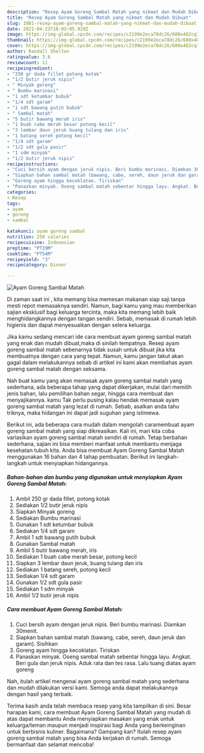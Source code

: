 ```yaml
---
description: "Resep Ayam Goreng Sambal Matah yang nikmat dan Mudah Dibuat"
title: "Resep Ayam Goreng Sambal Matah yang nikmat dan Mudah Dibuat"
slug: 1081-resep-ayam-goreng-sambal-matah-yang-nikmat-dan-mudah-dibuat
date: 2021-04-23T16:03:05.919Z
image: https://img-global.cpcdn.com/recipes/c2199e2eca78dc26/680x482cq70/ayam-goreng-sambal-matah-foto-resep-utama.jpg
thumbnail: https://img-global.cpcdn.com/recipes/c2199e2eca78dc26/680x482cq70/ayam-goreng-sambal-matah-foto-resep-utama.jpg
cover: https://img-global.cpcdn.com/recipes/c2199e2eca78dc26/680x482cq70/ayam-goreng-sambal-matah-foto-resep-utama.jpg
author: Randall Shelton
ratingvalue: 3.6
reviewcount: 11
recipeingredient:
- "250 gr dada fillet potong kotak"
- "1/2 butir jeruk nipis"
- " Minyak goreng"
- " Bumbu marinasi"
- "1 sdt ketumbar bubuk"
- "1/4 sdt garam"
- "1 sdt bawang putih bubuk"
- " Sambal matah"
- "5 butir bawang merah iris"
- "1 buah cabe merah besar potong kecil"
- "3 lembar daun jeruk buang tulang dan iris"
- "1 batang sereh potong kecil"
- "1/4 sdt garam"
- "1/2 sdt gula pasir"
- "1 sdm minyak"
- "1/2 butir jeruk nipis"
recipeinstructions:
- "Cuci bersih ayam dengan jeruk nipis. Beri bumbu marinasi. Diamkan 30menit."
- "Siapkan bahan sambal matah (bawang, cabe, sereh, daun jeruk dan garam). Sisihkan"
- "Goreng ayam hingga kecoklatan. Tiriskan"
- "Panaskan minyak. Oseng sambal matah sebentar hingga layu. Angkat. Beri gula dan jeruk nipis. Aduk rata dan tes rasa. Lalu tuang diatas ayam goreng"
categories:
- Resep
tags:
- ayam
- goreng
- sambal

katakunci: ayam goreng sambal 
nutrition: 250 calories
recipecuisine: Indonesian
preptime: "PT19M"
cooktime: "PT54M"
recipeyield: "3"
recipecategory: Dinner

---
```



![Ayam Goreng Sambal Matah](https://img-global.cpcdn.com/recipes/c2199e2eca78dc26/680x482cq70/ayam-goreng-sambal-matah-foto-resep-utama.jpg)

Di zaman  saat ini , kita memang bisa memesan makanan siap saji tanpa mesti repot memasaknya sendiri. Namun, bagi kamu yang mau memberikan sajian eksklusif bagi keluarga tercinta, maka kita memang lebih baik menghidangkannya dengan tangan sendiri. Sebab, memasak di rumah lebih higienis dan dapat menyesuaikan dengan selera keluarga.

Jika kamu sedang mencari ide cara membuat ayam goreng sambal matah yang enak dan mudah dibuat,maka di sinilah tempatnya. Resep ayam goreng sambal matah  sebenarnya tidak susah untuk dibuat jika kita membuatnya dengan cara yang tepat. Namun, kamu jangan takut akan gagal dalam melakukannya 
sebab di artikel ini kami akan membahas ayam goreng sambal matah dengan seksama.  



Nah buat kamu yang akan memasak ayam goreng sambal matah yang sederhana, ada beberapa tahap yang dapat dikerjakan, mulai dari memilih jenis bahan, lalu pemilihan bahan segar, hingga cara membuat dan menyajikannya. kamu Tak perlu pusing kalau hendak memasak ayam goreng sambal matah yang lezat di rumah. Sebab, asalkan anda  tahu triknya, maka hidangan ini dapat jadi suguhan yang istimewa.

Berikut ini, ada beberapa cara mudah dalam mengolah caramembuat ayam goreng sambal matah yang siap dikreasikan. Kali ini, mari kita coba variasikan ayam goreng sambal matah sendiri di rumah. Tetap berbahan sederhana, sajian ini bisa memberi manfaat untuk membantu menjaga kesehatan tubuh kita. Anda bisa membuat Ayam Goreng Sambal Matah menggunakan 16 bahan dan 4 tahap pembuatan. Berikut ini langkah-langkah untuk menyiapkan hidangannya.

<!--inarticleads1-->

##### Bahan-bahan dan bumbu yang digunakan untuk menyiapkan Ayam Goreng Sambal Matah:

1. Ambil 250 gr dada fillet, potong kotak
1. Sediakan 1/2 butir jeruk nipis
1. Siapkan  Minyak goreng
1. Sediakan  Bumbu marinasi
1. Gunakan 1 sdt ketumbar bubuk
1. Sediakan 1/4 sdt garam
1. Ambil 1 sdt bawang putih bubuk
1. Gunakan  Sambal matah
1. Ambil 5 butir bawang merah, iris
1. Sediakan 1 buah cabe merah besar, potong kecil
1. Siapkan 3 lembar daun jeruk, buang tulang dan iris
1. Sediakan 1 batang sereh, potong kecil
1. Sediakan 1/4 sdt garam
1. Gunakan 1/2 sdt gula pasir
1. Sediakan 1 sdm minyak
1. Ambil 1/2 butir jeruk nipis




<!--inarticleads2-->

##### Cara membuat Ayam Goreng Sambal Matah:

1. Cuci bersih ayam dengan jeruk nipis. Beri bumbu marinasi. Diamkan 30menit.
1. Siapkan bahan sambal matah (bawang, cabe, sereh, daun jeruk dan garam). Sisihkan
1. Goreng ayam hingga kecoklatan. Tiriskan
1. Panaskan minyak. Oseng sambal matah sebentar hingga layu. Angkat. Beri gula dan jeruk nipis. Aduk rata dan tes rasa. Lalu tuang diatas ayam goreng




Nah, itulah artikel mengenai  ayam goreng sambal matah  yang sederhana dan mudah dilakukan versi kami. Semoga anda dapat melakukannya dengan hasil yang terbaik. 

Terima kasih anda telah membaca resep yang kita tampilkan di sini. Besar harapan kami, cara membuat  Ayam Goreng Sambal Matah yang mudah di atas dapat membantu Anda menyiapkan masakan yang enak untuk keluarga/teman maupun menjadi inspirasi bagi Anda yang berkeinginan untuk berbisnis kuliner. Bagaimana? Gampang kan? Itulah resep ayam goreng sambal matah yang bisa Anda kerjakan di rumah. Semoga bermanfaat dan selamat mencoba!

